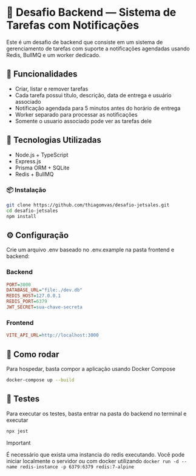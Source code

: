# 📌 Desafio Backend — Sistema de Tarefas com Notificações
Este é um desafio de backend que consiste em um sistema de gerenciamento de tarefas com suporte a notificações agendadas usando Redis, BullMQ e um worker dedicado.

## 🧠 Funcionalidades
- Criar, listar e remover tarefas
- Cada tarefa possui título, descrição, data de entrega e usuário associado
- Notificação agendada para 5 minutos antes do horário de entrega
- Worker separado para processar as notificações
- Somente o usuario associado pode ver as tarefas dele

## 🚀 Tecnologias Utilizadas
- Node.js + TypeScript
- Express.js
- Prisma ORM + SQLite
- Redis + BullMQ

### 📦 Instalação
```bash
git clone https://github.com/thiagomvas/desafio-jetsales.git
cd desafio-jetsales
npm install
```
## ⚙️ Configuração
Crie um arquivo .env baseado no .env.example na pasta frontend e backend:

### Backend
```ini
PORT=3000
DATABASE_URL="file:./dev.db"
REDIS_HOST=127.0.0.1
REDIS_PORT=6379
JWT_SECRET=sua-chave-secreta
```
### Frontend
```ini
VITE_API_URL=http://localhost:3000
```

## 🔧 Como rodar
Para hospedar, basta compor a aplicação usando Docker Compose
```bash
docker-compose up --build
```

## 🧪 Testes
Para executar os testes, basta entrar na pasta do backend no terminal e executar
```bash
npx jest
```
> [!IMPORTANT]
> É necessário que exista uma instancia do redis executando. Você pode iniciar localmente o servidor ou com docker utilizando `docker run -d --name redis-instance -p 6379:6379 redis:7-alpine`
